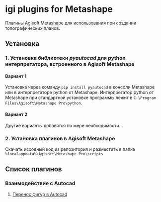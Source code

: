 # igi plugins for Metashape
Плагины Agisoft Metashape для использования при создании топографических планов.

## Установка
### 1. Установка библиотеки _pyautocad_ для python интерпретатора, встроенного в Agisoft Metashape
#### Вариант 1
Установка через команду `pip install pyautocad` в консоли Metashape или в интерпретаторе python от Metashape.
Интерпретатор python от Metashape при стандартной установке программы лежит в 
`C:\Program Files\Agisoft\Metashape Pro\python`.
#### Вариант 2
Другие варианты добавятся по мере необходимости...
### 2. Установка плагинов в Agisoft Metashape
Скачать исходный код из репозитория и разместить в папке `%localappdata%\Agisoft\Metashape Pro\scripts`

## Список плагинов
### Взаимодействие с Autocad
1. [Перенос фигур в Autocad](https://github.com/maxmyslivets/igi-plugins-for-Metashape/blob/dev/src/shape_transfer/README.md)
